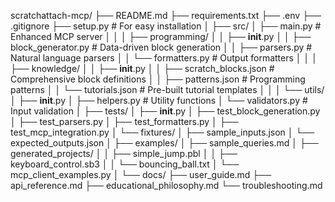 scratchattach-mcp/
├── README.md
├── requirements.txt
├── .env
├── .gitignore
├── setup.py                    # For easy installation
│
├── src/
│   ├── main.py                 # Enhanced MCP server
│   │
│   ├── programming/
│   │   ├── __init__.py
│   │   ├── block_generator.py  # Data-driven block generation
│   │   ├── parsers.py          # Natural language parsers
│   │   └── formatters.py       # Output formatters
│   │
│   ├── knowledge/
│   │   ├── __init__.py
│   │   ├── scratch_blocks.json # Comprehensive block definitions
│   │   ├── patterns.json       # Programming patterns
│   │   └── tutorials.json      # Pre-built tutorial templates
│   │
│   └── utils/
│       ├── __init__.py
│       ├── helpers.py          # Utility functions
│       └── validators.py       # Input validation
│
├── tests/
│   ├── __init__.py
│   ├── test_block_generation.py
│   ├── test_parsers.py
│   ├── test_formatters.py
│   ├── test_mcp_integration.py
│   └── fixtures/
│       ├── sample_inputs.json
│       └── expected_outputs.json
│
├── examples/
│   ├── sample_queries.md
│   ├── generated_projects/
│   │   ├── simple_jump.pbl
│   │   ├── keyboard_control.sb3
│   │   └── bouncing_ball.txt
│   └── mcp_client_examples.py
│
└── docs/
    ├── user_guide.md
    ├── api_reference.md
    ├── educational_philosophy.md
    └── troubleshooting.md